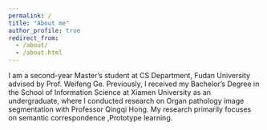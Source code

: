 ```yaml
---
permalink: /
title: "About me"
author_profile: true
redirect_from: 
  - /about/
  - /about.html
---
```

I am a second-year Master’s student at CS Department, Fudan University advised by Prof. Weifeng Ge. Previously, I received my Bachelor’s Degree in the School of Information Science at Xiamen University as an undergraduate, where I conducted research on Organ pathology image segmentation with Professor Qingqi Hong. My research primarily focuses on semantic correspondence ,Prototype learning.
